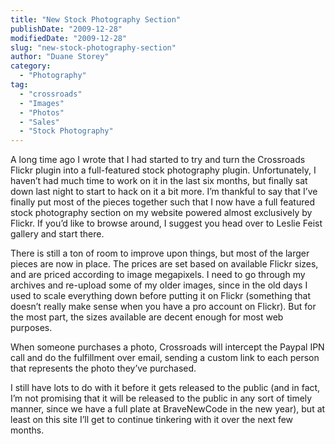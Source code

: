 ```yaml
---
title: "New Stock Photography Section"
publishDate: "2009-12-28"
modifiedDate: "2009-12-28"
slug: "new-stock-photography-section"
author: "Duane Storey"
category:
  - "Photography"
tag:
  - "crossroads"
  - "Images"
  - "Photos"
  - "Sales"
  - "Stock Photography"
---
```


A long time ago I wrote that I had started to try and turn the Crossroads Flickr plugin into a full-featured stock photography plugin. Unfortunately, I haven’t had much time to work on it in the last six months, but finally sat down last night to start to hack on it a bit more. I’m thankful to say that I’ve finally put most of the pieces together such that I now have a full featured stock photography section on my website powered almost exclusively by Flickr. If you’d like to browse around, I suggest you head over to Leslie Feist gallery and start there.

There is still a ton of room to improve upon things, but most of the larger pieces are now in place. The prices are set based on available Flickr sizes, and are priced according to image megapixels. I need to go through my archives and re-upload some of my older images, since in the old days I used to scale everything down before putting it on Flickr (something that doesn’t really make sense when you have a pro account on Flickr). But for the most part, the sizes available are decent enough for most web purposes.

When someone purchases a photo, Crossroads will intercept the Paypal IPN call and do the fulfillment over email, sending a custom link to each person that represents the photo they’ve purchased.

I still have lots to do with it before it gets released to the public (and in fact, I’m not promising that it will be released to the public in any sort of timely manner, since we have a full plate at BraveNewCode in the new year), but at least on this site I’ll get to continue tinkering with it over the next few months.